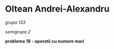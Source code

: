<h1>Oltean Andrei-Alexandru</h1>
<i><p>grupa 133</p>
<p>semigrupa 2</p></i>
<b><p>problema 18 - operatii cu numere mari</b></p>
